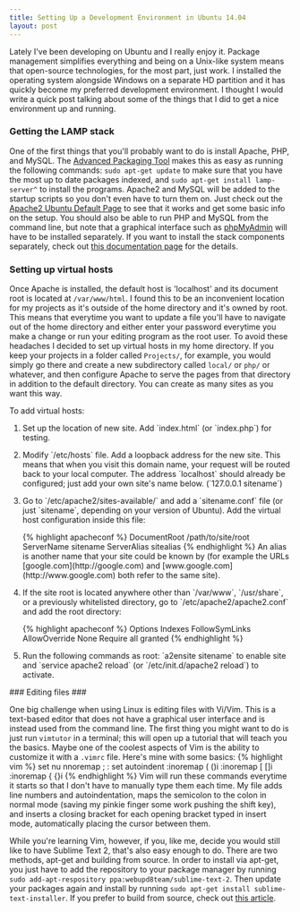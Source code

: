 ```yaml
---
title: Setting Up a Development Environment in Ubuntu 14.04
layout: post
---
```


Lately I've been developing on Ubuntu and I really enjoy it. Package management simplifies everything and being on a Unix-like system means that open-source technologies, for the most part, just work. I installed the operating system alongside Windows on a separate HD partition and it has quickly become my preferred development environment. I thought I would write a quick post talking about some of the things that I did to get a nice environment up and running.

### Getting the LAMP stack ###

One of the first things that you'll probably want to do is install Apache, PHP, and MySQL. The [Advanced Packaging Tool](https://help.ubuntu.com/12.04/serverguide/apt-get.html) makes this as easy as running the following commands: `sudo apt-get update` to make sure that you have the most up to date packages indexed, and `sudo apt-get install lamp-server^` to install the programs. Apache2 and MySQL will be added to the startup scripts so you don't even have to turn them on. Just check out the [Apache2 Ubuntu Default Page](http://localhost) to see that it works and get some basic info on the setup. You should also be able to run PHP and MySQL from the command line, but note that a graphical interface such as [phpMyAdmin](http://www.phpmyadmin.net/home_page/index.php) will have to be installed separately. If you want to install the stack components separately, check out [this documentation page](https://help.ubuntu.com/community/ApacheMySQLPHP) for the details.

### Setting up virtual hosts ###

Once Apache is installed, the default host is 'localhost' and its document root is located at `/var/www/html`. I found this to be an inconvenient location for my projects as it's outside of the home directory and it's owned by root. This means that everytime you want to update a file you'll have to navigate out of the home directory and either enter your password everytime you make a change or run your editing program as the root user. To avoid these headaches I decided to set up virtual hosts in my home directory. If you keep your projects in a folder called `Projects/`, for example, you would simply go there and create a new subdirectory called `local/` or `php/` or whatever, and then configure Apache to serve the pages from that directory in addition to the default directory. You can create as many sites as you want this way.

To add virtual hosts:
<ol>
<li><p>Set up the location of new site. Add `index.html` (or `index.php`) for testing.</p></li>

<li><p>Modify `/etc/hosts` file. Add a loopback address for the new site. This means that when you visit this domain name, your request will be routed back to your local computer. The address `localhost` should already be configured; just add your own site's name below. (`127.0.0.1 <tab> sitename`)</p></li>

<li><p>Go to `/etc/apache2/sites-available/` and add a `sitename.conf` file (or just `sitename`, depending on your version of Ubuntu). Add the virtual host configuration inside this file:</p>
{% highlight apacheconf %}
<VirtualHost *:80>
	DocumentRoot /path/to/site/root
	ServerName sitename
	ServerAlias sitealias
</VirtualHost>
{% endhighlight %}
An alias is another name that your site could be known by (for example the URLs [google.com](http://google.com) and [www.google.com](http://www.google.com) both refer to the same site).</li>

<li><p>If the site root is located anywhere other than `/var/www`, `/usr/share`, or a previously whitelisted directory, go to `/etc/apache2/apache2.conf` and add the root directory:</p>
{% highlight apacheconf %}
<Directory /path/to/site/root>
	Options Indexes FollowSymLinks
	AllowOverride None
	Require all granted
</Directory>
{% endhighlight %}</li>

<li><p>Run the following commands as root: `a2ensite sitename` to enable site and `service apache2 reload` (or `/etc/init.d/apache2 reload`) to activate.</p></li>
</ol>
### Editing files ###

One big challenge when using Linux is editing files with Vi/Vim. This is a text-based editor that does not have a graphical user interface and is instead used from the command line. The first thing you might want to do is just run `vimtutor` in a terminal; this will open up a tutorial that will teach you the basics. Maybe one of the coolest aspects of Vim is the ability to customize it with a `.vimrc` file. Here's mine with some basics:
{% highlight vim %}
set nu
nnoremap ; :
set autoindent
:inoremap ( ()<Esc>i
:inoremap [ []<Esc>i
:inoremap { {}<Esc>i
{% endhighlight %}
Vim will run these commands everytime it starts so that I don't have to manually type them each time. My file adds line numbers and autoindentation, maps the semicolon to the colon in normal mode (saving my pinkie finger some work pushing the shift key), and inserts a closing bracket for each opening bracket typed in insert mode, automatically placing the cursor between them.

While you're learning Vim, however, if you, like me, decide you would still like to have Sublime Text 2, that's also easy enough to do. There are two methods, apt-get and building from source. In order to install via apt-get, you just have to add the repository to your package manager by running `sudo add-apt-respository ppa:webupd8team/sublime-text-2`. Then update your packages again and install by running `sudo apt-get install sublime-text-installer`. If you prefer to build from source, check out [this article](http://www.tecmint.com/install-sublime-text-editor-in-linux/).
